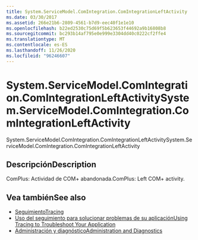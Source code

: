 ```yaml
---
title: System.ServiceModel.ComIntegration.ComIntegrationLeftActivity
ms.date: 03/30/2017
ms.assetid: 266e21b6-2809-4561-b7d9-eec40f1e1e10
ms.openlocfilehash: b22ed2530c75d69f5b623653f44692a9b16808b8
ms.sourcegitcommit: bc293b14af795e0e999e3304dd40c0222cf2ffe4
ms.translationtype: MT
ms.contentlocale: es-ES
ms.lasthandoff: 11/26/2020
ms.locfileid: "96246607"
---
```

# <a name="systemservicemodelcomintegrationcomintegrationleftactivity"></a><span data-ttu-id="ceed5-102">System.ServiceModel.ComIntegration.ComIntegrationLeftActivity</span><span class="sxs-lookup"><span data-stu-id="ceed5-102">System.ServiceModel.ComIntegration.ComIntegrationLeftActivity</span></span>

<span data-ttu-id="ceed5-103">System.ServiceModel.ComIntegration.ComIntegrationLeftActivity</span><span class="sxs-lookup"><span data-stu-id="ceed5-103">System.ServiceModel.ComIntegration.ComIntegrationLeftActivity</span></span>  
  
## <a name="description"></a><span data-ttu-id="ceed5-104">Descripción</span><span class="sxs-lookup"><span data-stu-id="ceed5-104">Description</span></span>  

 <span data-ttu-id="ceed5-105">ComPlus: Actividad de COM+ abandonada.</span><span class="sxs-lookup"><span data-stu-id="ceed5-105">ComPlus: Left COM+ activity.</span></span>  
  
## <a name="see-also"></a><span data-ttu-id="ceed5-106">Vea también</span><span class="sxs-lookup"><span data-stu-id="ceed5-106">See also</span></span>

- [<span data-ttu-id="ceed5-107">Seguimiento</span><span class="sxs-lookup"><span data-stu-id="ceed5-107">Tracing</span></span>](index.md)
- [<span data-ttu-id="ceed5-108">Uso del seguimiento para solucionar problemas de su aplicación</span><span class="sxs-lookup"><span data-stu-id="ceed5-108">Using Tracing to Troubleshoot Your Application</span></span>](using-tracing-to-troubleshoot-your-application.md)
- [<span data-ttu-id="ceed5-109">Administración y diagnóstico</span><span class="sxs-lookup"><span data-stu-id="ceed5-109">Administration and Diagnostics</span></span>](../index.md)
